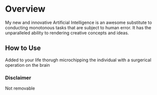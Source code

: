 # Overview

My new and innovative Artificial Intelligence is an awesome substitute to conducting monotonous tasks that are subject to human error. It has the unparalleled ability to rendering creative concepts and ideas.

## How to Use
Added to your life thorugh microchipping the individual with a surgerical operation on the brain

### Disclaimer
Not removable